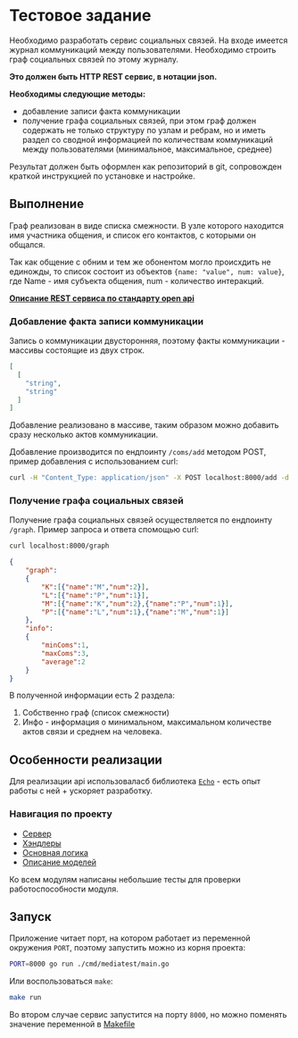 # Тестовое задание

Необходимо разработать сервис социальных связей.
На входе имеется журнал коммуникаций между пользователями. Необходимо строить граф социальных связей по этому журналу.

__Это должен быть HTTP REST сервис, в нотации json.__

__Необходимы следующие методы:__
- добавление записи факта коммуникации
- получение графа социальных связей, при этом граф должен содержать не только структуру по узлам и ребрам, но и иметь раздел со сводной информацией по количествам коммуникаций между пользователями (минимальное, максимальное, среднее)

Результат должен быть оформлен как репозиторий в git, сопровожден краткой инструкцией по установке и настройке.

## Выполнение

Граф реализован в виде списка смежности. В узле которого находится имя участника общения, и список его контактов, с которыми он общался.

Так как общение с обним и тем же обонентом могло происхдить не единожды, то список состоит из объектов `{name: "value", num: value}`, где Name - имя субъекта общения, num - количество интеракций. 

[__Описание REST сервиса по стандарту open api__](./api/api.yml)

### Добавление факта записи коммуникации
Запись о коммуникации двусторонняя, поэтому факты коммуникации - массивы состоящие из двух строк. 
```json
[
  [
    "string",
    "string"
  ]
]
```

Добавление реализовано в массиве, таким образом можно добавить сразу несколько актов коммуникации. 

Добавление производится по ендпоинту `/coms/add` методом POST, пример добавления с использованием curl:

```sh
curl -H "Content_Type: application/json" -X POST localhost:8000/add -d '[["M","K"],["P","L"],["M","P"],["M","K"]]'
```

### Получение графа социальных связей

Получение графа социальных связей осуществляется по ендпоинту `/graph`. Пример запроса и ответа спомощью curl:
```sh
curl localhost:8000/graph
```
```json
{
    "graph":
    {
        "K":[{"name":"M","num":2}],
        "L":[{"name":"P","num":1}],
        "M":[{"name":"K","num":2},{"name":"P","num":1}],
        "P":[{"name":"L","num":1},{"name":"M","num":1}]
    },
    "info":
    {
        "minComs":1,
        "maxComs":3,
        "average":2
    }
}
```
В полученной информации есть 2 раздела:

1. Собственно граф (список смежности)
2. Инфо - информация о минимальном, максимальном количестве актов связи и среднем на человека.

## Особенности реализации
Для реализации api использоваласб библиотека [`Echo`](https://echo.labstack.com/) - есть опыт работы с ней + ускоряет разработку.

### Навигация по проекту
* [Сервер](./cmd/server/echo.go)
* [Хэндлеры](./pkg/delivery/graph.go)
* [Основная логика](./pkg/usecase/graph.go)
* [Описание моделей](./pkg/models/graph.go)

Ко всем модулям написаны небольшие тесты для проверки работоспособности модуля.

## Запуск

Приложение читает порт, на котором работает из переменной окружения `PORT`, поэтому запустить можно из корня проекта:
```sh
PORT=8000 go run ./cmd/mediatest/main.go
```
Или воспользоваться `make`:
```sh
make run
```
Во втором случае сервис запустится на порту `8000`, но можно поменять значение переменной в [Makefile](./Makefile)